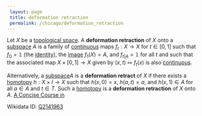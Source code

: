 ```yaml
---
 layout: page
 title: deformation retraction
 permalink: /chicago/deformation_retraction
---
```


Let $X$ be a [topological space](https://mathgloss.github.io/MathGloss/chicago/topological_space). A **deformation retraction** of $X$ onto a [subspace](https://mathgloss.github.io/MathGloss/chicago/subspace_topology) $A$ is a family of [continuous](https://mathgloss.github.io/MathGloss/chicago/continuous) maps $f_t: X\to X$ for $t\in [0,1]$ such that $f_0 = \mathbb 1$ (the [identity](https://mathgloss.github.io/MathGloss/chicago/identity_function)), the [image](https://mathgloss.github.io/MathGloss/chicago/image) $f_1(X) = A$, and ${f_t}_{\vert A} = \mathbb 1$ for all $t$ and such that the associated map $X \times [0,1] \to X$ given by $(x,t)\mapsto f_t(x)$ is also [continuous](https://mathgloss.github.io/MathGloss/chicago/continuous). [](https://mathgloss.github.io/MathGloss/chicago/Algebraic_Topology)

Alternatively, a [subspace](https://mathgloss.github.io/MathGloss/chicago/##################subspace)$A$ is a **deformation retract** of $X$ if there exists a [homotopy](https://mathgloss.github.io/MathGloss/chicago/homotopy) $h:X\times I\to X$ such that $h(x,0) = x$, $h(a,t) = a$, and $h(x,1)\in A$ for all $a\in A$ and $t\in T$. Such a [homotopy](https://mathgloss.github.io/MathGloss/chicago/homotopy) is a **deformation retraction** of $X$ onto $A$. [A Concise Course in ](https://mathgloss.github.io/MathGloss/chicago/A_Concise_Course_in_###################)

Wikidata ID: [Q2141963](https://www.wikidata.org/wiki/Q2141963)